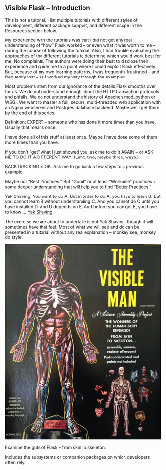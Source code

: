 ## Visible Flask – Introduction


This is not a tutorial.  I list multiple tutorials with different styles of development, different package support, and different scope in the Resources section below.

My experience with the tutorials was that I did not get any real understanding of “how” Flask worked – or even what it was worth to me – during the course of following the tutorial.  Also, I had trouble evaluating the approaches of the different tutorials to determine which would work best for me.  No complaints.  The authors were doing their best to disclose their experience and guide me to a point where I could exploit Flask effectively.  But, because of my own learning patterns, I was frequently frustrated – and frequently lost – as I worked my way through the examples.

Most problems stem from our ignorance of the details Flask smooths over for us.  We do not understand enough about the HTTP transaction protocols and pitfalls.  We do not understand the history of Apache’s mod_python or WSGI.  We want to master a full, secure, multi-threaded web application with an Nginx webserver and Postgres database backend.  Maybe we’ll get there by the end of this series.

Definition: EXPERT – someone who has done it more times than you have.  Usually that means once.

I have done all of this stuff at least once.  Maybe I have done some of them more times than you have.

If you don’t “get” what I just showed you, ask me to do it AGAIN – or ASK ME TO DO IT A DIFFERENT WAY.  (Limit: two, maybe three, ways.) 

BACKTRACKING is OK.  Ask me to go back a few steps to a previous example.

Maybe not “Best Practices.”  But “Good” or at least “Workable” practices + some deeper understanding that will help you to find “Better Practices.”

Yak Shaving:  You want to do A.  But in order to do A, you have to learn B.  But you cannot learn B without understanding C.  And you cannot do C until you have installed D.  And D depends on E.  And before you can get E, you have to know …  [Yak Shaving](https://xkcd.com/1739/).

The exercise we are about to undertake is not Yak Shaving, though it will sometimes have that feel.  Most of what we will see and do can be presented in a tutorial without any real explanation – monkey see, monkey do style.


<img src="https://github.com/apug-flask-2017/APUG_Flask_2017/blob/master/images/VisibleMan.jpg" alt="Visible Man Image">



Examine the guts of Flask – from skin to skeleton.

Includes the subsystems or companion packages on which developers often rely.
